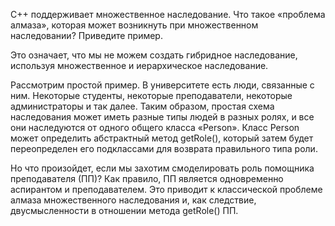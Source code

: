 C++ поддерживает множественное наследование. Что такое «проблема алмаза», которая может возникнуть при множественном наследовании? Приведите пример.

Это означает, что мы не можем создать гибридное наследование, используя множественное и иерархическое наследование.

Рассмотрим простой пример. В университете есть люди, связанные с ним. Некоторые студенты, некоторые преподаватели, некоторые администраторы и так далее. Таким образом, простая схема наследования может иметь разные типы людей в разных ролях, и все они наследуются от одного общего класса «Person». Класс Person может определить абстрактный метод getRole(), который затем будет переопределен его подклассами для возврата правильного типа роли.

Но что произойдет, если мы захотим смоделировать роль помощника преподавателя (ПП)? Как правило, ПП является одновременно аспирантом и преподавателем. Это приводит к классической проблеме алмаза множественного наследования и, как следствие, двусмысленности в отношении метода getRole() ПП.